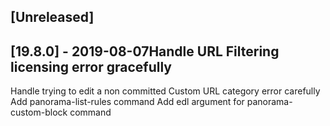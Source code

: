 ## [Unreleased]


## [19.8.0] - 2019-08-07Handle URL Filtering licensing error gracefully
Handle trying to edit a non committed Custom URL category error carefully
Add panorama-list-rules command
Add edl argument for panorama-custom-block command
